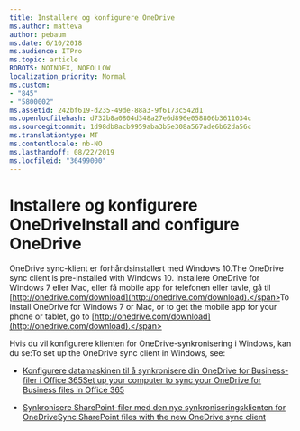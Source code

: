 ```yaml
---
title: Installere og konfigurere OneDrive
ms.author: matteva
author: pebaum
ms.date: 6/10/2018
ms.audience: ITPro
ms.topic: article
ROBOTS: NOINDEX, NOFOLLOW
localization_priority: Normal
ms.custom:
- "845"
- "5800002"
ms.assetid: 242bf619-d235-49de-88a3-9f6173c542d1
ms.openlocfilehash: d732b8a0804d348a27e6d896e058806b3611034c
ms.sourcegitcommit: 1d98db8acb9959aba3b5e308a567ade6b62da56c
ms.translationtype: MT
ms.contentlocale: nb-NO
ms.lasthandoff: 08/22/2019
ms.locfileid: "36499000"
---
```

# <a name="install-and-configure-onedrive"></a><span data-ttu-id="b492d-102">Installere og konfigurere OneDrive</span><span class="sxs-lookup"><span data-stu-id="b492d-102">Install and configure OneDrive</span></span>

<span data-ttu-id="b492d-103">OneDrive sync-klient er forhåndsinstallert med Windows 10.</span><span class="sxs-lookup"><span data-stu-id="b492d-103">The OneDrive sync client is pre-installed with Windows 10.</span></span> <span data-ttu-id="b492d-104">Installere OneDrive for Windows 7 eller Mac, eller få mobile app for telefonen eller tavle, gå til [http://onedrive.com/download](http://onedrive.com/download).</span><span class="sxs-lookup"><span data-stu-id="b492d-104">To install OneDrive for Windows 7 or Mac, or to get the mobile app for your phone or tablet, go to [http://onedrive.com/download](http://onedrive.com/download).</span></span>
  
<span data-ttu-id="b492d-105">Hvis du vil konfigurere klienten for OneDrive-synkronisering i Windows, kan du se:</span><span class="sxs-lookup"><span data-stu-id="b492d-105">To set up the OneDrive sync client in Windows, see:</span></span>
  
- [<span data-ttu-id="b492d-106">Konfigurere datamaskinen til å synkronisere din OneDrive for Business-filer i Office 365</span><span class="sxs-lookup"><span data-stu-id="b492d-106">Set up your computer to sync your OneDrive for Business files in Office 365</span></span>](https://go.microsoft.com/fwlink/?linkid=533375)

- [<span data-ttu-id="b492d-107">Synkronisere SharePoint-filer med den nye synkroniseringsklienten for OneDrive</span><span class="sxs-lookup"><span data-stu-id="b492d-107">Sync SharePoint files with the new OneDrive sync client</span></span>](https://go.microsoft.com/fwlink/?linkid=871666)
